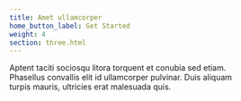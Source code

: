 ```yaml
---
title: Amet ullamcorper
home_button_label: Get Started
weight: 4
section: three.html
---
```


Aptent taciti sociosqu litora torquent et conubia sed etiam.  
Phasellus convallis elit id ullamcorper pulvinar. Duis aliquam  
turpis mauris, ultricies erat malesuada quis.
